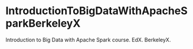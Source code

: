 # IntroductionToBigDataWithApacheSparkBerkeleyX
Introduction to Big Data with Apache Spark course. EdX. BerkeleyX.
